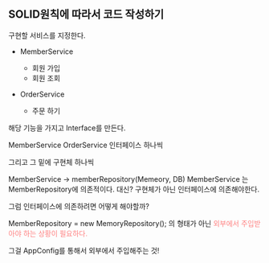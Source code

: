 ## SOLID원칙에 따라서 코드 작성하기 

구현할 서비스를 지정한다.
 - MemberService
   - 회원 가입
   - 회원 조회

- OrderService
	- 주문 하기

해당 기능을 가지고 Interface를 만든다.

MemberService
OrderService
인터페이스 하나씩 

그리고 그 밑에 구현체 하나씩

MemberService -> memberRepository(Memeory, DB)
MemberService 는 MemberRepository에 의존적이다. 대신? 구현체가 아닌 인터페이스에 의존해야한다.

그럼 인터페이스에 의존하려면 어떻게 해야할까?

MemberRepository = new MemoryRepository(); 의 형태가 아닌
<span style="color:rgb(255, 128, 128)">외부에서 주입받아야 하는 상황이 필요하다.</span> 

그걸 AppConfig를 통해서 외부에서 주입해주는 것! 
